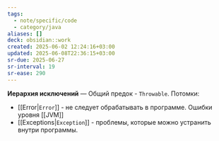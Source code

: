 ```yaml
---
tags:
  - note/specific/code
  - category/java
aliases: []
deck: obsidian::work
created: 2025-06-02 12:24:16+03:00
updated: 2025-06-08T22:36:15+03:00
sr-due: 2025-06-27
sr-interval: 19
sr-ease: 290
---
```


**Иерархия исключений**
—
Общий предок - `Throwable`. Потомки:
- [[Error|`Error`]] - не следует обрабатывать в программе. Ошибки уровня [[JVM]]
- [[Exceptions|`Exception`]] - проблемы, которые можно устранить внутри программы.
